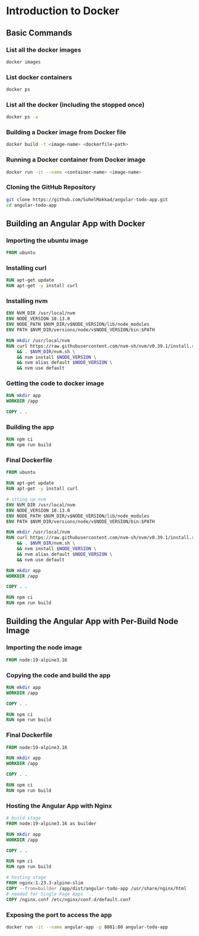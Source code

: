 # Introduction to Docker

## Basic Commands

### List all the docker images
```bash
docker images
```

### List docker containers
```bash
docker ps
```

### List all the docker (including the stopped once)
```bash
docker ps -a
```

### Building a Docker image from Docker file
```bash
docker build -t <image-name> <dockerfile-path>
```

### Running a Docker container from Docker image
```bash
docker run -it --name <container-name> <image-name>
```

### Cloning the GitHub Repository
```bash
git clone https://github.com/SuhelMakkad/angular-todo-app.git
cd angular-todo-app
```

## Building an Angular App with Docker

### Importing the ubuntu image
```Dockerfile
FROM ubuntu
```

### Installing curl
```Dockerfile
RUN apt-get update
RUN apt-get -y install curl
```

### Installing nvm
```Dockerfile
ENV NVM_DIR /usr/local/nvm
ENV NODE_VERSION 18.13.0
ENV NODE_PATH $NVM_DIR/v$NODE_VERSION/lib/node_modules
ENV PATH $NVM_DIR/versions/node/v$NODE_VERSION/bin:$PATH

RUN mkdir /usr/local/nvm
RUN curl https://raw.githubusercontent.com/nvm-sh/nvm/v0.39.1/install.sh | bash \
    && . $NVM_DIR/nvm.sh \
    && nvm install $NODE_VERSION \
    && nvm alias default $NODE_VERSION \
    && nvm use default
```

### Getting the code to docker image
```Dockerfile
RUN mkdir app
WORKDIR /app

COPY . .
```

### Building the app
```Dockerfile
RUN npm ci
RUN npm run build
```

### Final Dockerfile
```Dockerfile
FROM ubuntu

RUN apt-get update
RUN apt-get -y install curl

# stting up nvm
ENV NVM_DIR /usr/local/nvm
ENV NODE_VERSION 18.13.0
ENV NODE_PATH $NVM_DIR/v$NODE_VERSION/lib/node_modules
ENV PATH $NVM_DIR/versions/node/v$NODE_VERSION/bin:$PATH

RUN mkdir /usr/local/nvm
RUN curl https://raw.githubusercontent.com/nvm-sh/nvm/v0.39.1/install.sh | bash \
    && . $NVM_DIR/nvm.sh \
    && nvm install $NODE_VERSION \
    && nvm alias default $NODE_VERSION \
    && nvm use default

RUN mkdir app
WORKDIR /app

COPY . .

RUN npm ci
RUN npm run build
```

## Building the Angular App with Per-Build Node Image

### Importing the node image
```Dockerfile
FROM node:19-alpine3.16
```

### Copying the code and build the app
```Dockerfile
RUN mkdir app
WORKDIR /app

COPY . .

RUN npm ci
RUN npm run build
```
### Final Dockerfile
```Dockerfile
FROM node:19-alpine3.16

RUN mkdir app
WORKDIR /app

COPY . .

RUN npm ci
RUN npm run build
```

### Hosting the Angular App with Nginx
```Dockerfile
# build stage
FROM node:19-alpine3.16 as builder

RUN mkdir app
WORKDIR /app

COPY . .

RUN npm ci
RUN npm run build

# hosting stage
FROM nginx:1.23.3-alpine-slim
COPY --from=builder /app/dist/angular-todo-app /usr/share/nginx/html
# needed for Single Page Apps
COPY /nginx.conf /etc/nginx/conf.d/default.conf 
```

### Exposing the port to access the app
```bash
docker run -it --name angular-app -p 8081:80 angular-todo-app
```
